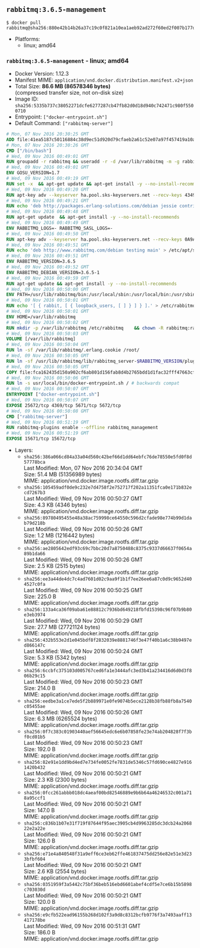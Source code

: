 ## `rabbitmq:3.6.5-management`

```console
$ docker pull rabbitmq@sha256:880e42b14b26a37c19c0f821a10ea1aeb92ad272f60ed2f007b177d190a6cb1e
```

-	Platforms:
	-	linux; amd64

### `rabbitmq:3.6.5-management` - linux; amd64

-	Docker Version: 1.12.3
-	Manifest MIME: `application/vnd.docker.distribution.manifest.v2+json`
-	Total Size: **86.6 MB (86578346 bytes)**  
	(compressed transfer size, not on-disk size)
-	Image ID: `sha256:5335b737c38052271dcfe6277287cb47fb82d0d18d940c742471c980f5500710`
-	Entrypoint: `["docker-entrypoint.sh"]`
-	Default Command: `["rabbitmq-server"]`

```dockerfile
# Mon, 07 Nov 2016 20:30:25 GMT
ADD file:41ea5187c50116884c38d9ec51d920d79cfaeb2a61c52e07a97f457419a10a4f in / 
# Mon, 07 Nov 2016 20:30:26 GMT
CMD ["/bin/bash"]
# Wed, 09 Nov 2016 00:49:01 GMT
RUN groupadd -r rabbitmq && useradd -r -d /var/lib/rabbitmq -m -g rabbitmq rabbitmq
# Wed, 09 Nov 2016 00:49:01 GMT
ENV GOSU_VERSION=1.7
# Wed, 09 Nov 2016 00:49:19 GMT
RUN set -x 	&& apt-get update && apt-get install -y --no-install-recommends ca-certificates wget && rm -rf /var/lib/apt/lists/* 	&& wget -O /usr/local/bin/gosu "https://github.com/tianon/gosu/releases/download/$GOSU_VERSION/gosu-$(dpkg --print-architecture)" 	&& wget -O /usr/local/bin/gosu.asc "https://github.com/tianon/gosu/releases/download/$GOSU_VERSION/gosu-$(dpkg --print-architecture).asc" 	&& export GNUPGHOME="$(mktemp -d)" 	&& gpg --keyserver ha.pool.sks-keyservers.net --recv-keys B42F6819007F00F88E364FD4036A9C25BF357DD4 	&& gpg --batch --verify /usr/local/bin/gosu.asc /usr/local/bin/gosu 	&& rm -r "$GNUPGHOME" /usr/local/bin/gosu.asc 	&& chmod +x /usr/local/bin/gosu 	&& gosu nobody true 	&& apt-get purge -y --auto-remove ca-certificates wget
# Wed, 09 Nov 2016 00:49:20 GMT
RUN apt-key adv --keyserver ha.pool.sks-keyservers.net --recv-keys 434975BD900CCBE4F7EE1B1ED208507CA14F4FCA
# Wed, 09 Nov 2016 00:49:21 GMT
RUN echo 'deb http://packages.erlang-solutions.com/debian jessie contrib' > /etc/apt/sources.list.d/erlang.list
# Wed, 09 Nov 2016 00:49:48 GMT
RUN apt-get update 	&& apt-get install -y --no-install-recommends 		erlang-asn1 		erlang-base-hipe 		erlang-crypto 		erlang-eldap 		erlang-inets 		erlang-mnesia 		erlang-nox 		erlang-os-mon 		erlang-public-key 		erlang-ssl 		erlang-xmerl 	&& rm -rf /var/lib/apt/lists/*
# Wed, 09 Nov 2016 00:49:49 GMT
ENV RABBITMQ_LOGS=- RABBITMQ_SASL_LOGS=-
# Wed, 09 Nov 2016 00:49:50 GMT
RUN apt-key adv --keyserver ha.pool.sks-keyservers.net --recv-keys 0A9AF2115F4687BD29803A206B73A36E6026DFCA
# Wed, 09 Nov 2016 00:49:51 GMT
RUN echo 'deb http://www.rabbitmq.com/debian testing main' > /etc/apt/sources.list.d/rabbitmq.list
# Wed, 09 Nov 2016 00:49:51 GMT
ENV RABBITMQ_VERSION=3.6.5
# Wed, 09 Nov 2016 00:49:52 GMT
ENV RABBITMQ_DEBIAN_VERSION=3.6.5-1
# Wed, 09 Nov 2016 00:49:59 GMT
RUN apt-get update && apt-get install -y --no-install-recommends 		rabbitmq-server=$RABBITMQ_DEBIAN_VERSION 	&& rm -rf /var/lib/apt/lists/*
# Wed, 09 Nov 2016 00:50:00 GMT
ENV PATH=/usr/lib/rabbitmq/bin:/usr/local/sbin:/usr/local/bin:/usr/sbin:/usr/bin:/sbin:/bin
# Wed, 09 Nov 2016 00:50:01 GMT
RUN echo '[ { rabbit, [ { loopback_users, [ ] } ] } ].' > /etc/rabbitmq/rabbitmq.config
# Wed, 09 Nov 2016 00:50:01 GMT
ENV HOME=/var/lib/rabbitmq
# Wed, 09 Nov 2016 00:50:02 GMT
RUN mkdir -p /var/lib/rabbitmq /etc/rabbitmq 	&& chown -R rabbitmq:rabbitmq /var/lib/rabbitmq /etc/rabbitmq 	&& chmod 777 /var/lib/rabbitmq /etc/rabbitmq
# Wed, 09 Nov 2016 00:50:03 GMT
VOLUME [/var/lib/rabbitmq]
# Wed, 09 Nov 2016 00:50:04 GMT
RUN ln -sf /var/lib/rabbitmq/.erlang.cookie /root/
# Wed, 09 Nov 2016 00:50:05 GMT
RUN ln -sf /usr/lib/rabbitmq/lib/rabbitmq_server-$RABBITMQ_VERSION/plugins /plugins
# Wed, 09 Nov 2016 00:50:05 GMT
COPY file:fca162435d150a902cf6ab801d156fab8d4b2765bdd1d1fac32fff47663cff1e in /usr/local/bin/ 
# Wed, 09 Nov 2016 00:50:06 GMT
RUN ln -s usr/local/bin/docker-entrypoint.sh / # backwards compat
# Wed, 09 Nov 2016 00:50:07 GMT
ENTRYPOINT ["docker-entrypoint.sh"]
# Wed, 09 Nov 2016 00:50:07 GMT
EXPOSE 25672/tcp 4369/tcp 5671/tcp 5672/tcp
# Wed, 09 Nov 2016 00:50:08 GMT
CMD ["rabbitmq-server"]
# Wed, 09 Nov 2016 00:51:19 GMT
RUN rabbitmq-plugins enable --offline rabbitmq_management
# Wed, 09 Nov 2016 00:51:19 GMT
EXPOSE 15671/tcp 15672/tcp
```

-	Layers:
	-	`sha256:386a066cd84a33a04d560c42bef66d1dd64ebfc76de78550e5fd0f8d57778bca`  
		Last Modified: Mon, 07 Nov 2016 20:34:04 GMT  
		Size: 51.4 MB (51356989 bytes)  
		MIME: application/vnd.docker.image.rootfs.diff.tar.gzip
	-	`sha256:105459adf0de9c232e7d4758f2e752717f202a11351fca0e171b832ecd7267b3`  
		Last Modified: Wed, 09 Nov 2016 00:50:27 GMT  
		Size: 4.3 KB (4346 bytes)  
		MIME: application/vnd.docker.image.rootfs.diff.tar.gzip
	-	`sha256:89780495455e48a38ac759998ce64550c596d2cfade98e774b99d1dab79d218b`  
		Last Modified: Wed, 09 Nov 2016 00:50:26 GMT  
		Size: 1.2 MB (1216442 bytes)  
		MIME: application/vnd.docker.image.rootfs.diff.tar.gzip
	-	`sha256:ae2805642edf93c69c7bbc20d7a8750488c8375c9337d66637f0654a89b1da66`  
		Last Modified: Wed, 09 Nov 2016 00:50:26 GMT  
		Size: 2.5 KB (2515 bytes)  
		MIME: application/vnd.docker.image.rootfs.diff.tar.gzip
	-	`sha256:ee3a44de4dc7c4ad7601d02c9aa9f1b1f7ee26ee6a87c0d9c9652d404527c0fa`  
		Last Modified: Wed, 09 Nov 2016 00:50:25 GMT  
		Size: 225.0 B  
		MIME: application/vnd.docker.image.rootfs.diff.tar.gzip
	-	`sha256:133a4ca36f09aba61e88812c7936bd649218fbfd15398c96f07b9b80e3eb3974`  
		Last Modified: Wed, 09 Nov 2016 00:50:29 GMT  
		Size: 27.7 MB (27721124 bytes)  
		MIME: application/vnd.docker.image.rootfs.diff.tar.gzip
	-	`sha256:432b553e2d1e045bdf8f2832039e8881746f3e47f40b1a6c38b9497ed866147c`  
		Last Modified: Wed, 09 Nov 2016 00:50:24 GMT  
		Size: 5.3 KB (5342 bytes)  
		MIME: application/vnd.docker.image.rootfs.diff.tar.gzip
	-	`sha256:6ccbfc375103d005767ced6fa1e3444afc3ed3b41a234416d6d0d3f806b29c15`  
		Last Modified: Wed, 09 Nov 2016 00:50:23 GMT  
		Size: 214.0 B  
		MIME: application/vnd.docker.image.rootfs.diff.tar.gzip
	-	`sha256:eedbe3a1ce7ede5f2b889971e0fe9074b5ece2128b38fb88fb8a7540c05455ae`  
		Last Modified: Wed, 09 Nov 2016 00:50:26 GMT  
		Size: 6.3 MB (6265524 bytes)  
		MIME: application/vnd.docker.image.rootfs.diff.tar.gzip
	-	`sha256:0f7c383c01903440aef56645edc6e6b07858fe23e74ab204828f7f3bf0cd01b5`  
		Last Modified: Wed, 09 Nov 2016 00:50:23 GMT  
		Size: 192.0 B  
		MIME: application/vnd.docker.image.rootfs.diff.tar.gzip
	-	`sha256:82e91e1dd9bd4ed7e734fe0052fe7831de5346c57fd690ce4827e9161420b432`  
		Last Modified: Wed, 09 Nov 2016 00:50:21 GMT  
		Size: 2.3 KB (2300 bytes)  
		MIME: application/vnd.docker.image.rootfs.diff.tar.gzip
	-	`sha256:0fcc261abbb018dc4aeaf00bd82546889e9b6b64a46246532c001a718a95ccf1`  
		Last Modified: Wed, 09 Nov 2016 00:50:21 GMT  
		Size: 147.0 B  
		MIME: application/vnd.docker.image.rootfs.diff.tar.gzip
	-	`sha256:c836b1b07e31f719f87644f95aec3905cb4d9963285dc3dcb24a206822e2a22e`  
		Last Modified: Wed, 09 Nov 2016 00:50:21 GMT  
		Size: 126.0 B  
		MIME: application/vnd.docker.image.rootfs.diff.tar.gzip
	-	`sha256:e71e4a840548f31a9eff6ce3eb62ffe461837475dd256e82e51e3d233bfbf604`  
		Last Modified: Wed, 09 Nov 2016 00:50:21 GMT  
		Size: 2.6 KB (2554 bytes)  
		MIME: application/vnd.docker.image.rootfs.diff.tar.gzip
	-	`sha256:0351959f3a5442c75bf36beb516ebd6601abef4cdf5e7ce6b15b5898c703030d`  
		Last Modified: Wed, 09 Nov 2016 00:50:21 GMT  
		Size: 120.0 B  
		MIME: application/vnd.docker.image.rootfs.diff.tar.gzip
	-	`sha256:e9cfb522ead96155b268d102f3a9d8c8312bcfb9776f3a7493aaff13417178be`  
		Last Modified: Wed, 09 Nov 2016 00:51:31 GMT  
		Size: 186.0 B  
		MIME: application/vnd.docker.image.rootfs.diff.tar.gzip
